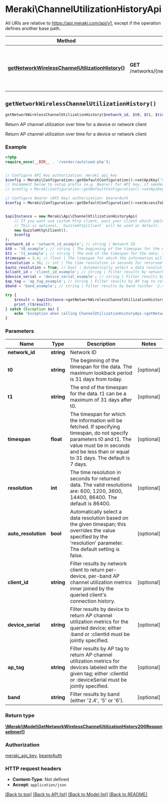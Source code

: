 # Meraki\ChannelUtilizationHistoryApi

All URIs are relative to https://api.meraki.com/api/v1, except if the operation defines another base path.

| Method | HTTP request | Description |
| ------------- | ------------- | ------------- |
| [**getNetworkWirelessChannelUtilizationHistory()**](ChannelUtilizationHistoryApi.md#getNetworkWirelessChannelUtilizationHistory) | **GET** /networks/{networkId}/wireless/channelUtilizationHistory | Return AP channel utilization over time for a device or network client |


## `getNetworkWirelessChannelUtilizationHistory()`

```php
getNetworkWirelessChannelUtilizationHistory($network_id, $t0, $t1, $timespan, $resolution, $auto_resolution, $client_id, $device_serial, $ap_tag, $band): \Meraki\Model\GetNetworkWirelessChannelUtilizationHistory200ResponseInner[]
```

Return AP channel utilization over time for a device or network client

Return AP channel utilization over time for a device or network client

### Example

```php
<?php
require_once(__DIR__ . '/vendor/autoload.php');


// Configure API key authorization: meraki_api_key
$config = Meraki\Configuration::getDefaultConfiguration()->setApiKey('X-Cisco-Meraki-API-Key', 'YOUR_API_KEY');
// Uncomment below to setup prefix (e.g. Bearer) for API key, if needed
// $config = Meraki\Configuration::getDefaultConfiguration()->setApiKeyPrefix('X-Cisco-Meraki-API-Key', 'Bearer');

// Configure Bearer (API Key) authorization: bearerAuth
$config = Meraki\Configuration::getDefaultConfiguration()->setAccessToken('YOUR_ACCESS_TOKEN');


$apiInstance = new Meraki\Api\ChannelUtilizationHistoryApi(
    // If you want use custom http client, pass your client which implements `GuzzleHttp\ClientInterface`.
    // This is optional, `GuzzleHttp\Client` will be used as default.
    new GuzzleHttp\Client(),
    $config
);
$network_id = 'network_id_example'; // string | Network ID
$t0 = 't0_example'; // string | The beginning of the timespan for the data. The maximum lookback period is 31 days from today.
$t1 = 't1_example'; // string | The end of the timespan for the data. t1 can be a maximum of 31 days after t0.
$timespan = 3.4; // float | The timespan for which the information will be fetched. If specifying timespan, do not specify parameters t0 and t1. The value must be in seconds and be less than or equal to 31 days. The default is 7 days.
$resolution = 56; // int | The time resolution in seconds for returned data. The valid resolutions are: 600, 1200, 3600, 14400, 86400. The default is 86400.
$auto_resolution = True; // bool | Automatically select a data resolution based on the given timespan; this overrides the value specified by the 'resolution' parameter. The default setting is false.
$client_id = 'client_id_example'; // string | Filter results by network client to return per-device, per-band AP channel utilization metrics inner joined by the queried client's connection history.
$device_serial = 'device_serial_example'; // string | Filter results by device to return AP channel utilization metrics for the queried device; either :band or :clientId must be jointly specified.
$ap_tag = 'ap_tag_example'; // string | Filter results by AP tag to return AP channel utilization metrics for devices labeled with the given tag; either :clientId or :deviceSerial must be jointly specified.
$band = 'band_example'; // string | Filter results by band (either '2.4', '5' or '6').

try {
    $result = $apiInstance->getNetworkWirelessChannelUtilizationHistory($network_id, $t0, $t1, $timespan, $resolution, $auto_resolution, $client_id, $device_serial, $ap_tag, $band);
    print_r($result);
} catch (Exception $e) {
    echo 'Exception when calling ChannelUtilizationHistoryApi->getNetworkWirelessChannelUtilizationHistory: ', $e->getMessage(), PHP_EOL;
}
```

### Parameters

| Name | Type | Description  | Notes |
| ------------- | ------------- | ------------- | ------------- |
| **network_id** | **string**| Network ID | |
| **t0** | **string**| The beginning of the timespan for the data. The maximum lookback period is 31 days from today. | [optional] |
| **t1** | **string**| The end of the timespan for the data. t1 can be a maximum of 31 days after t0. | [optional] |
| **timespan** | **float**| The timespan for which the information will be fetched. If specifying timespan, do not specify parameters t0 and t1. The value must be in seconds and be less than or equal to 31 days. The default is 7 days. | [optional] |
| **resolution** | **int**| The time resolution in seconds for returned data. The valid resolutions are: 600, 1200, 3600, 14400, 86400. The default is 86400. | [optional] |
| **auto_resolution** | **bool**| Automatically select a data resolution based on the given timespan; this overrides the value specified by the &#39;resolution&#39; parameter. The default setting is false. | [optional] |
| **client_id** | **string**| Filter results by network client to return per-device, per-band AP channel utilization metrics inner joined by the queried client&#39;s connection history. | [optional] |
| **device_serial** | **string**| Filter results by device to return AP channel utilization metrics for the queried device; either :band or :clientId must be jointly specified. | [optional] |
| **ap_tag** | **string**| Filter results by AP tag to return AP channel utilization metrics for devices labeled with the given tag; either :clientId or :deviceSerial must be jointly specified. | [optional] |
| **band** | **string**| Filter results by band (either &#39;2.4&#39;, &#39;5&#39; or &#39;6&#39;). | [optional] |

### Return type

[**\Meraki\Model\GetNetworkWirelessChannelUtilizationHistory200ResponseInner[]**](../Model/GetNetworkWirelessChannelUtilizationHistory200ResponseInner.md)

### Authorization

[meraki_api_key](../../README.md#meraki_api_key), [bearerAuth](../../README.md#bearerAuth)

### HTTP request headers

- **Content-Type**: Not defined
- **Accept**: `application/json`

[[Back to top]](#) [[Back to API list]](../../README.md#endpoints)
[[Back to Model list]](../../README.md#models)
[[Back to README]](../../README.md)
